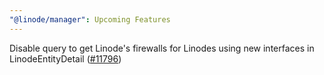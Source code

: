 ```yaml
---
"@linode/manager": Upcoming Features
---
```


Disable query to get Linode's firewalls for Linodes using new interfaces in LinodeEntityDetail ([#11796](https://github.com/linode/manager/pull/11796))
